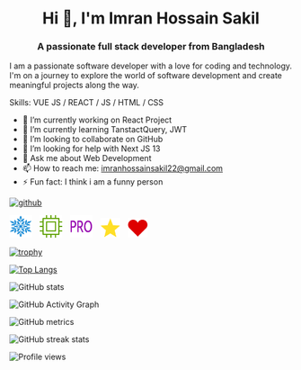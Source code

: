 <h1 align="center">Hi 👋, I'm Imran Hossain Sakil</h1>
<h3 align="center">A passionate full stack developer from Bangladesh</h3>


I am a passionate software developer with a love for coding and technology. I'm on a journey to explore the world of software development and create meaningful projects along the way.

Skills: VUE JS / REACT / JS / HTML / CSS

- 🔭 I’m currently working on React Project 
- 🌱 I’m currently learning TanstactQuery, JWT 
- 👯 I’m looking to collaborate on GitHub 
- 🤔 I’m looking for help with Next JS 13 
- 💬 Ask me about Web Development 
- 📫 How to reach me: imranhossainsakil22@gmail.com 
- ⚡ Fun fact: I think i am a funny person 


[<img src='https://cdn.jsdelivr.net/npm/simple-icons@3.0.1/icons/github.svg' alt='github' height='40'>](https://github.com/https://github.com/imranwebcraft)  

<a href='https://archiveprogram.github.com/'><img src='https://raw.githubusercontent.com/acervenky/animated-github-badges/master/assets/acbadge.gif' width='40' height='40'></a> <a href='https://docs.github.com/en/developers'><img src='https://raw.githubusercontent.com/acervenky/animated-github-badges/master/assets/devbadge.gif' width='40' height='40'></a> <a href='https://github.com/pricing'><img src='https://raw.githubusercontent.com/acervenky/animated-github-badges/master/assets/pro.gif' width='40' height='40'></a> <a href='https://stars.github.com/'><img src='https://raw.githubusercontent.com/acervenky/animated-github-badges/master/assets/starbadge.gif' width='35' height='35'></a> <a href='https://docs.github.com/en/github/supporting-the-open-source-community-with-github-sponsors'><img src='https://raw.githubusercontent.com/acervenky/animated-github-badges/master/assets/sponsorbadge.gif' width='35' height='35'></a> 

[![trophy](https://github-profile-trophy.vercel.app/?username=https://github.com/imranwebcraft)](https://github.com/ryo-ma/github-profile-trophy)

[![Top Langs](https://github-readme-stats.vercel.app/api/top-langs/?username=https://github.com/imranwebcraft)](https://github.com/anuraghazra/github-readme-stats)

![GitHub stats](https://github-readme-stats.vercel.app/api?username=https://github.com/imranwebcraft&show_icons=true)  

![GitHub Activity Graph](https://activity-graph.herokuapp.com/graph?username=https://github.com/imranwebcraft)  

![GitHub metrics](https://metrics.lecoq.io/https://github.com/imranwebcraft)  

![GitHub streak stats](https://streak-stats.demolab.com/?user=https://github.com/imranwebcraft)  

![Profile views](https://gpvc.arturio.dev/https://github.com/imranwebcraft)  
